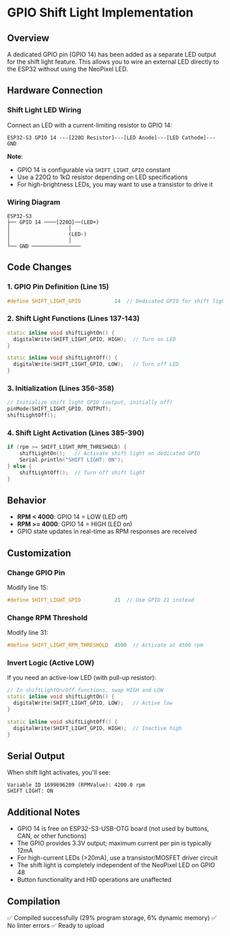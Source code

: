 # GPIO Shift Light Implementation

## Overview

A dedicated GPIO pin (GPIO 14) has been added as a separate LED output for the shift light feature. This allows you to wire an external LED directly to the ESP32 without using the NeoPixel LED.

## Hardware Connection

### Shift Light LED Wiring

Connect an LED with a current-limiting resistor to GPIO 14:

```
ESP32-S3 GPIO 14 ---[220Ω Resistor]---[LED Anode]---[LED Cathode]---GND
```

**Note**: 
- GPIO 14 is configurable via `SHIFT_LIGHT_GPIO` constant
- Use a 220Ω to 1kΩ resistor depending on LED specifications
- For high-brightness LEDs, you may want to use a transistor to drive it

### Wiring Diagram
```
ESP32-S3
├── GPIO 14 ────[220Ω]──(LED+)
│                   │
│                   (LED-)
│                   │
└── GND ────────────────
```

## Code Changes

### 1. GPIO Pin Definition (Line 15)
```cpp
#define SHIFT_LIGHT_GPIO           14  // Dedicated GPIO for shift light LED
```

### 2. Shift Light Functions (Lines 137-143)
```cpp
static inline void shiftLightOn() {
  digitalWrite(SHIFT_LIGHT_GPIO, HIGH);  // Turn on LED
}

static inline void shiftLightOff() {
  digitalWrite(SHIFT_LIGHT_GPIO, LOW);   // Turn off LED
}
```

### 3. Initialization (Lines 356-358)
```cpp
// Initialize shift light GPIO (output, initially off)
pinMode(SHIFT_LIGHT_GPIO, OUTPUT);
shiftLightOff();
```

### 4. Shift Light Activation (Lines 385-390)
```cpp
if (rpm >= SHIFT_LIGHT_RPM_THRESHOLD) {
    shiftLightOn();   // Activate shift light on dedicated GPIO
    Serial.println("SHIFT LIGHT: ON");
} else {
    shiftLightOff();  // Turn off shift light
}
```

## Behavior

- **RPM < 4000**: GPIO 14 = LOW (LED off)
- **RPM >= 4000**: GPIO 14 = HIGH (LED on)
- GPIO state updates in real-time as RPM responses are received

## Customization

### Change GPIO Pin
Modify line 15:
```cpp
#define SHIFT_LIGHT_GPIO           21  // Use GPIO 21 instead
```

### Change RPM Threshold
Modify line 31:
```cpp
#define SHIFT_LIGHT_RPM_THRESHOLD  4500  // Activate at 4500 rpm
```

### Invert Logic (Active LOW)
If you need an active-low LED (with pull-up resistor):
```cpp
// In shiftLightOn/Off functions, swap HIGH and LOW
static inline void shiftLightOn() {
  digitalWrite(SHIFT_LIGHT_GPIO, LOW);   // Active low
}

static inline void shiftLightOff() {
  digitalWrite(SHIFT_LIGHT_GPIO, HIGH);  // Inactive high
}
```

## Serial Output

When shift light activates, you'll see:
```
Variable ID 1699696209 (RPMValue): 4200.0 rpm
SHIFT LIGHT: ON
```

## Additional Notes

- GPIO 14 is free on ESP32-S3-USB-OTG board (not used by buttons, CAN, or other functions)
- The GPIO provides 3.3V output; maximum current per pin is typically 12mA
- For high-current LEDs (>20mA), use a transistor/MOSFET driver circuit
- The shift light is completely independent of the NeoPixel LED on GPIO 48
- Button functionality and HID operations are unaffected

## Compilation

✅ Compiled successfully (29% program storage, 6% dynamic memory)
✅ No linter errors
✅ Ready to upload
